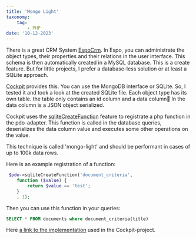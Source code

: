 ```yaml
---
title: 'Mongo Light'
taxonomy:
    tag:
        - PHP
date: '10-12-2023'
---
```


There is a great CRM System [EspoCrm](https://www.espocrm.com/de/).
In Espo, you can administrate the object types, their properties and their relations in the user interface.
This schema is then automatically created in a MySQL database.
This is a create feature. But for little projects, I prefer a database-less solution or at least a SQLite approach.

[Cockpit](https://getcockpit.com/) provides this. You can use the MongoDB interface or SQLite.
So, I tested it and took a look at the created SQLite file.
Each object type has its own table. the table only contains an id column and a data column🤔
In the data column is a JSON object serialized.

Cockpit uses the [sqliteCreateFunction](https://www.php.net/manual/en/pdo.sqlitecreatefunction.php) feature to registrate a php function in the pdo-adapter. This function is called in the database queries, deserializes the data column value and executes some other operations on the value. 

This technique is called 'mongo-light' and should be performant in cases of up to 100k data rows.

Here is an example registration of a function:
```php
 $pdo->sqliteCreateFunction('document_criteria',   
    function ($value) {
        return $value == 'test';
    }
    , 1);
```

Then you can use this function in your queries:

```sql
SELECT * FROM documents where document_criteria(title)
```

Here [a link to the implementation](https://github.com/agentejo/cockpit/blob/next/lib/MongoLite/Database.php) used in the Cockpit-project.